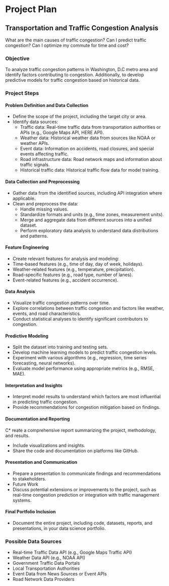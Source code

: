 # Project Plan
## Transportation and Traffic Congestion Analysis

What are the main causes of traffic congestion? Can I predict traffic congestion? Can I optimize my commute for time and cost?

### Objective
To analyze traffic congestion patterns in Washington, D.C metro area and identify factors contributing to congestion. Additionally, to develop predictive models for traffic congestion based on historical data.
### Project Steps
#### Problem Definition and Data Collection
* Define the scope of the project, including the target city or area.
* Identify data sources:
	* Traffic data: Real-time traffic data from transportation authorities or APIs (e.g., Google Maps API, HERE API).
	* Weather data: Historical weather data from sources like NOAA or weather APIs.
 	* Event data: Information on accidents, road closures, and special events affecting traffic.
	* Road infrastructure data: Road network maps and information about traffic signals.
	* Historical traffic data: Historical traffic flow data for model training.
  
#### Data Collection and Preprocessing
* Gather data from the identified sources, including API integration where applicable.
* Clean and preprocess the data:
	* Handle missing values.
	* Standardize formats and units (e.g., time zones, measurement units).
	* Merge and aggregate data from different sources into a unified dataset.
	* Perform exploratory data analysis to understand data distributions and patterns.

#### Feature Engineering
* Create relevant features for analysis and modeling:
* Time-based features (e.g., time of day, day of week, holidays).
* Weather-related features (e.g., temperature, precipitation).
* Road-specific features (e.g., road type, number of lanes).
* Event-related features (e.g., accident occurrence).

#### Data Analysis
* Visualize traffic congestion patterns over time.
* Explore correlations between traffic congestion and factors like weather, events, and road characteristics.
* Conduct statistical analyses to identify significant contributors to congestion.

#### Predictive Modeling
* Split the dataset into training and testing sets.
* Develop machine learning models to predict traffic congestion levels.
* Experiment with various algorithms (e.g., regression, time series forecasting, neural networks).
* Evaluate model performance using appropriate metrics (e.g., RMSE, MAE).

#### Interpretation and Insights
* Interpret model results to understand which factors are most influential in predicting traffic congestion.
* Provide recommendations for congestion mitigation based on findings.

#### Documentation and Reporting
C* reate a comprehensive report summarizing the project, methodology, and results.
* Include visualizations and insights.
* Share the code and documentation on platforms like GitHub.

#### Presentation and Communication
* Prepare a presentation to communicate findings and recommendations to stakeholders.
* Future Work
* Discuss potential extensions or improvements to the project, such as real-time congestion prediction or integration with traffic management systems.

#### Final Portfolio Inclusion
* Document the entire project, including code, datasets, reports, and presentations, in your data science portfolio.

### Possible Data Sources
* Real-time Traffic Data API (e.g., Google Maps Traffic API)
* Weather Data API (e.g., NOAA API)
* Government Traffic Data Portals
* Local Transportation Authorities
* Event Data from News Sources or Event APIs
* Road Network Data Providers
